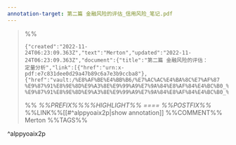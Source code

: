 ```yaml
---
annotation-target: 第二篇 金融风险的评估_信用风险_笔记.pdf
---
```



>%%
>```annotation-json
>{"created":"2022-11-24T06:23:09.363Z","text":"Merton","updated":"2022-11-24T06:23:09.363Z","document":{"title":"第二篇 金融风险的评估：         定量分析","link":[{"href":"urn:x-pdf:e7c831dee0d29a47b89c6a7e3b9ccba8"},{"href":"vault:/%E8%AF%BE%E4%BB%B6/%E7%AC%AC%E4%BA%8C%E7%AF%87 %E9%87%91%E8%9E%8D%E9%A3%8E%E9%99%A9%E7%9A%84%E8%AF%84%E4%BC%B0_%E4%BF%A1%E7%94%A8%E9%A3%8E%E9%99%A9_%E7%AC%94%E8%AE%B0.pdf"}],"documentFingerprint":"e7c831dee0d29a47b89c6a7e3b9ccba8"},"uri":"vault:/%E8%AF%BE%E4%BB%B6/%E7%AC%AC%E4%BA%8C%E7%AF%87 %E9%87%91%E8%9E%8D%E9%A3%8E%E9%99%A9%E7%9A%84%E8%AF%84%E4%BC%B0_%E4%BF%A1%E7%94%A8%E9%A3%8E%E9%99%A9_%E7%AC%94%E8%AE%B0.pdf"}
>```
>%%
>*%%PREFIX%%%%HIGHLIGHT%% ==== %%POSTFIX%%*
>%%LINK%%[[#^alppyoaix2p|show annotation]]
>%%COMMENT%%
>Merton
>%%TAGS%%
>
^alppyoaix2p
